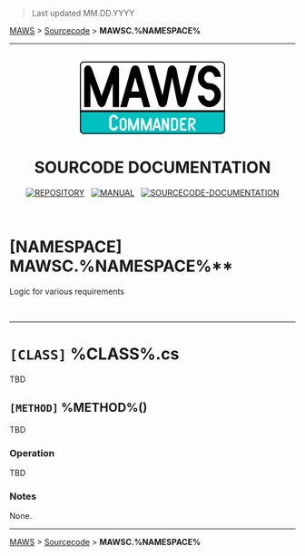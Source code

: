 ﻿> Last updated MM.DD.YYYY

[MAWS](https://github.com/spectrum-health-systems/MAWSC) &gt; [Sourcecode](../Sourcecode/MAWSC-Sourcecode.md) &gt;  **MAWSC.%NAMESPACE%**

***

<br>

<div align="center">

  <img src="../../.github//Logos/maws-logo-commander-512x256.png" alt="MAWSC logo" width="256">
  <h1> 
    SOURCODE DOCUMENTATION
  </h1>

  [![REPOSITORY](https://img.shields.io/badge/REPOSITORY-550055?style=for-the-badge)](https://github.com/spectrum-health-systems/MAWSC)&nbsp;&nbsp;&nbsp;[![MANUAL](https://img.shields.io/badge/MANUAL-550055?style=for-the-badge)](../Manual/MAWSC-Manual.md)&nbsp;&nbsp;&nbsp;[![SOURCECODE-DOCUMENTATION](https://img.shields.io/badge/SOURCECODE%20DOCUMENTATION-8e008e?style=for-the-badge)](MAWSC-Sourcecode.md)

</div>

<br>

# **[NAMESPACE]** MAWSC.%NAMESPACE%**
Logic for various requirements

<br>

***

# `[CLASS]` %CLASS%.cs
TBD

## `[METHOD]` %METHOD%()
TBD

### Operation
TBD
### Notes
None.

***

[MAWS](https://github.com/spectrum-health-systems/MAWSC) &gt; [Sourcecode](../Sourcecode/MAWSC-Sourcecode.md) &gt;  **MAWSC.%NAMESPACE%**